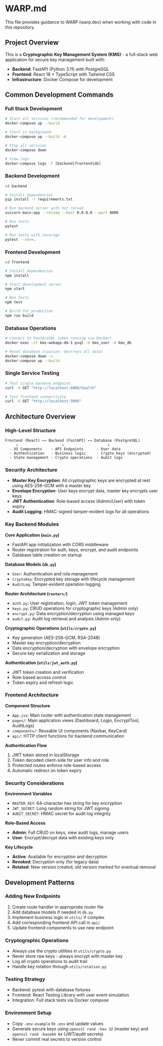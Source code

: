 # WARP.md

This file provides guidance to WARP (warp.dev) when working with code in this repository.

## Project Overview

This is a **Cryptographic Key Management System (KMS)** - a full-stack web application for secure key management built with:
- **Backend**: FastAPI (Python 3.11) with PostgreSQL
- **Frontend**: React 18 + TypeScript with Tailwind CSS
- **Infrastructure**: Docker Compose for development

## Common Development Commands

### Full Stack Development
```bash
# Start all services (recommended for development)
docker-compose up --build

# Start in background
docker-compose up --build -d

# Stop all services
docker-compose down

# View logs
docker-compose logs -f [backend|frontend|db]
```

### Backend Development
```bash
cd backend

# Install dependencies
pip install -r requirements.txt

# Run backend server with hot reload
uvicorn main:app --reload --host 0.0.0.0 --port 8000

# Run tests
pytest

# Run tests with coverage
pytest --cov=.
```

### Frontend Development
```bash
cd frontend

# Install dependencies
npm install

# Start development server
npm start

# Run tests
npm test

# Build for production
npm run build
```

### Database Operations
```bash
# Connect to PostgreSQL (when running via Docker)
docker exec -it kms-webapp-db-1 psql -U kms_user -d kms_db

# Reset database (caution: destroys all data)
docker-compose down -v
docker-compose up --build
```

### Single Service Testing
```bash
# Test single backend endpoint
curl -X GET "http://localhost:8000/health"

# Test frontend connectivity
curl -X GET "http://localhost:3000"
```

## Architecture Overview

### High-Level Structure
```
Frontend (React) ←→ Backend (FastAPI) ←→ Database (PostgreSQL)
     ↓                    ↓                    ↓
  - UI Components    - API Endpoints      - User data
  - Authentication   - Business logic     - Crypto keys (encrypted)
  - State management - Crypto operations  - Audit logs
```

### Security Architecture
- **Master Key Encryption**: All cryptographic keys are encrypted at rest using AES-256-GCM with a master key
- **Envelope Encryption**: User keys encrypt data, master key encrypts user keys
- **JWT Authentication**: Role-based access (Admin/User) with token expiry
- **Audit Logging**: HMAC-signed tamper-evident logs for all operations

### Key Backend Modules

**Core Application (`main.py`)**
- FastAPI app initialization with CORS middleware
- Router registration for auth, keys, encrypt, and audit endpoints
- Database table creation on startup

**Database Models (`db.py`)**
- `User`: Authentication and role management
- `CryptoKey`: Encrypted key storage with lifecycle management
- `AuditLog`: Tamper-evident operation logging

**Router Architecture (`routers/`)**
- `auth.py`: User registration, login, JWT token management
- `keys.py`: CRUD operations for cryptographic keys (Admin only)
- `encrypt.py`: Data encryption/decryption using managed keys
- `audit.py`: Audit log retrieval and analysis (Admin only)

**Cryptographic Operations (`utils/crypto.py`)**
- Key generation (AES-256-GCM, RSA-2048)
- Master key encryption/decryption
- Data encryption/decryption with envelope encryption
- Secure key serialization and storage

**Authentication (`utils/jwt_auth.py`)**
- JWT token creation and verification
- Role-based access control
- Token expiry and refresh logic

### Frontend Architecture

**Component Structure**
- `App.jsx`: Main router with authentication state management
- `pages/`: Main application views (Dashboard, Login, EncryptTool, AuditLogs)
- `components/`: Reusable UI components (Navbar, KeyCard)
- `api/`: HTTP client functions for backend communication

**Authentication Flow**
1. JWT token stored in localStorage
2. Token decoded client-side for user info and role
3. Protected routes enforce role-based access
4. Automatic redirect on token expiry

### Security Considerations

**Environment Variables**
- `MASTER_KEY`: 64-character hex string for key encryption
- `JWT_SECRET`: Long random string for JWT signing
- `AUDIT_SECRET`: HMAC secret for audit log integrity

**Role-Based Access**
- **Admin**: Full CRUD on keys, view audit logs, manage users
- **User**: Encrypt/decrypt data with existing keys only

**Key Lifecycle**
- **Active**: Available for encryption and decryption
- **Revoked**: Decryption only (for legacy data)
- **Rotated**: New version created, old version marked for eventual removal

## Development Patterns

### Adding New Endpoints
1. Create route handler in appropriate router file
2. Add database models if needed in `db.py`
3. Implement business logic in `utils/` if complex
4. Add corresponding frontend API call in `api/`
5. Update frontend components to use new endpoint

### Cryptographic Operations
- Always use the crypto utilities in `utils/crypto.py`
- Never store raw keys - always encrypt with master key
- Log all crypto operations to audit trail
- Handle key rotation through `utils/rotation.py`

### Testing Strategy
- Backend: pytest with database fixtures
- Frontend: React Testing Library with user event simulation
- Integration: Full stack tests via Docker compose

### Environment Setup
- Copy `.env.example` to `.env` and update values
- Generate secure keys using `openssl rand -hex 32` (master key) and `openssl rand -base64 64` (JWT/audit secrets)
- Never commit real secrets to version control